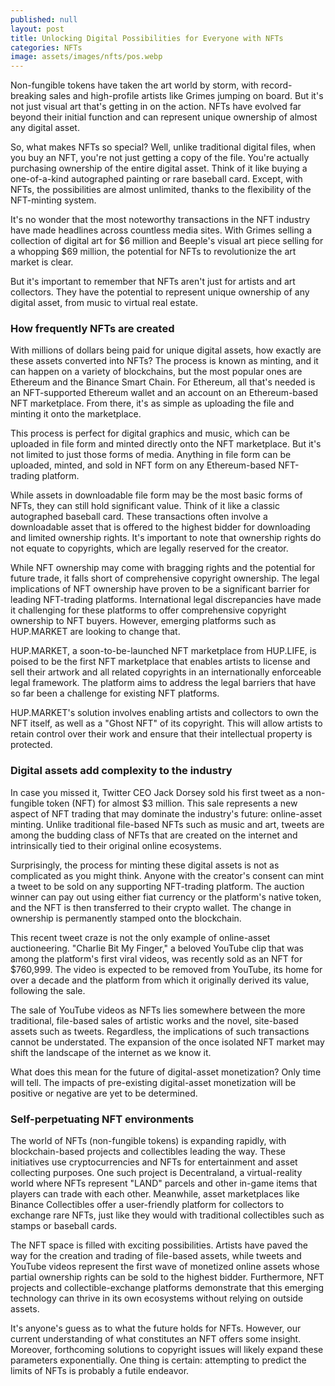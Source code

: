```yaml
---
published: null
layout: post
title: Unlocking Digital Possibilities for Everyone with NFTs
categories: NFTs
image: assets/images/nfts/pos.webp
---
```


Non-fungible tokens have taken the art world by storm, with record-breaking sales and high-profile artists like Grimes jumping on board. But it's not just visual art that's getting in on the action. NFTs have evolved far beyond their initial function and can represent unique ownership of almost any digital asset.

So, what makes NFTs so special? Well, unlike traditional digital files, when you buy an NFT, you're not just getting a copy of the file. You're actually purchasing ownership of the entire digital asset. Think of it like buying a one-of-a-kind autographed painting or rare baseball card. Except, with NFTs, the possibilities are almost unlimited, thanks to the flexibility of the NFT-minting system.

It's no wonder that the most noteworthy transactions in the NFT industry have made headlines across countless media sites. With Grimes selling a collection of digital art for $6 million and Beeple's visual art piece selling for a whopping $69 million, the potential for NFTs to revolutionize the art market is clear.

But it's important to remember that NFTs aren't just for artists and art collectors. They have the potential to represent unique ownership of any digital asset, from music to virtual real estate.

### How frequently NFTs are created
With millions of dollars being paid for unique digital assets, how exactly are these assets converted into NFTs? The process is known as minting, and it can happen on a variety of blockchains, but the most popular ones are Ethereum and the Binance Smart Chain. For Ethereum, all that's needed is an NFT-supported Ethereum wallet and an account on an Ethereum-based NFT marketplace. From there, it's as simple as uploading the file and minting it onto the marketplace.

This process is perfect for digital graphics and music, which can be uploaded in file form and minted directly onto the NFT marketplace. But it's not limited to just those forms of media. Anything in file form can be uploaded, minted, and sold in NFT form on any Ethereum-based NFT-trading platform.

While assets in downloadable file form may be the most basic forms of NFTs, they can still hold significant value. Think of it like a classic autographed baseball card. These transactions often involve a downloadable asset that is offered to the highest bidder for downloading and limited ownership rights. It's important to note that ownership rights do not equate to copyrights, which are legally reserved for the creator.

While NFT ownership may come with bragging rights and the potential for future trade, it falls short of comprehensive copyright ownership. The legal implications of NFT ownership have proven to be a significant barrier for leading NFT-trading platforms. International legal discrepancies have made it challenging for these platforms to offer comprehensive copyright ownership to NFT buyers. However, emerging platforms such as HUP.MARKET are looking to change that.

HUP.MARKET, a soon-to-be-launched NFT marketplace from HUP.LIFE, is poised to be the first NFT marketplace that enables artists to license and sell their artwork and all related copyrights in an internationally enforceable legal framework. The platform aims to address the legal barriers that have so far been a challenge for existing NFT platforms.

HUP.MARKET's solution involves enabling artists and collectors to own the NFT itself, as well as a "Ghost NFT" of its copyright. This will allow artists to retain control over their work and ensure that their intellectual property is protected.

### Digital assets add complexity to the industry
In case you missed it, Twitter CEO Jack Dorsey sold his first tweet as a non-fungible token (NFT) for almost $3 million. This sale represents a new aspect of NFT trading that may dominate the industry's future: online-asset minting. Unlike traditional file-based NFTs such as music and art, tweets are among the budding class of NFTs that are created on the internet and intrinsically tied to their original online ecosystems.

Surprisingly, the process for minting these digital assets is not as complicated as you might think. Anyone with the creator's consent can mint a tweet to be sold on any supporting NFT-trading platform. The auction winner can pay out using either fiat currency or the platform's native token, and the NFT is then transferred to their crypto wallet. The change in ownership is permanently stamped onto the blockchain.

This recent tweet craze is not the only example of online-asset auctioneering. "Charlie Bit My Finger," a beloved YouTube clip that was among the platform's first viral videos, was recently sold as an NFT for $760,999. The video is expected to be removed from YouTube, its home for over a decade and the platform from which it originally derived its value, following the sale.

The sale of YouTube videos as NFTs lies somewhere between the more traditional, file-based sales of artistic works and the novel, site-based assets such as tweets. Regardless, the implications of such transactions cannot be understated. The expansion of the once isolated NFT market may shift the landscape of the internet as we know it.

What does this mean for the future of digital-asset monetization? Only time will tell. The impacts of pre-existing digital-asset monetization will be positive or negative are yet to be determined.

### Self-perpetuating NFT environments
The world of NFTs (non-fungible tokens) is expanding rapidly, with blockchain-based projects and collectibles leading the way. These initiatives use cryptocurrencies and NFTs for entertainment and asset collecting purposes. One such project is Decentraland, a virtual-reality world where NFTs represent "LAND" parcels and other in-game items that players can trade with each other. Meanwhile, asset marketplaces like Binance Collectibles offer a user-friendly platform for collectors to exchange rare NFTs, just like they would with traditional collectibles such as stamps or baseball cards.

The NFT space is filled with exciting possibilities. Artists have paved the way for the creation and trading of file-based assets, while tweets and YouTube videos represent the first wave of monetized online assets whose partial ownership rights can be sold to the highest bidder. Furthermore, NFT projects and collectible-exchange platforms demonstrate that this emerging technology can thrive in its own ecosystems without relying on outside assets.

It's anyone's guess as to what the future holds for NFTs. However, our current understanding of what constitutes an NFT offers some insight. Moreover, forthcoming solutions to copyright issues will likely expand these parameters exponentially. One thing is certain: attempting to predict the limits of NFTs is probably a futile endeavor.


